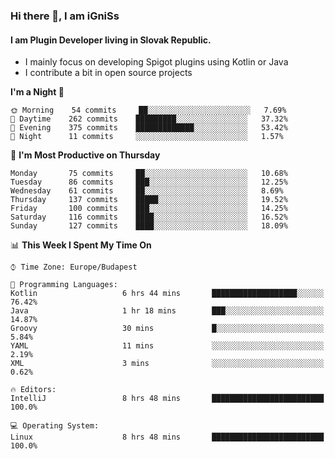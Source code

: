 ### Hi there 👋, I am iGniSs

#### I am Plugin Developer living in Slovak Republic.
- I mainly focus on developing Spigot plugins using Kotlin or Java
- I contribute a bit in open source projects

<!--START_SECTION:waka-->
**I'm a Night 🦉** 

```text
🌞 Morning    54 commits     ██░░░░░░░░░░░░░░░░░░░░░░░   7.69% 
🌆 Daytime    262 commits    █████████░░░░░░░░░░░░░░░░   37.32% 
🌃 Evening    375 commits    █████████████░░░░░░░░░░░░   53.42% 
🌙 Night      11 commits     ░░░░░░░░░░░░░░░░░░░░░░░░░   1.57%

```
📅 **I'm Most Productive on Thursday** 

```text
Monday       75 commits     ██░░░░░░░░░░░░░░░░░░░░░░░   10.68% 
Tuesday      86 commits     ███░░░░░░░░░░░░░░░░░░░░░░   12.25% 
Wednesday    61 commits     ██░░░░░░░░░░░░░░░░░░░░░░░   8.69% 
Thursday     137 commits    █████░░░░░░░░░░░░░░░░░░░░   19.52% 
Friday       100 commits    ███░░░░░░░░░░░░░░░░░░░░░░   14.25% 
Saturday     116 commits    ████░░░░░░░░░░░░░░░░░░░░░   16.52% 
Sunday       127 commits    ████░░░░░░░░░░░░░░░░░░░░░   18.09%

```


📊 **This Week I Spent My Time On** 

```text
⌚︎ Time Zone: Europe/Budapest

💬 Programming Languages: 
Kotlin                   6 hrs 44 mins       ███████████████████░░░░░░   76.42% 
Java                     1 hr 18 mins        ███░░░░░░░░░░░░░░░░░░░░░░   14.87% 
Groovy                   30 mins             █░░░░░░░░░░░░░░░░░░░░░░░░   5.84% 
YAML                     11 mins             ░░░░░░░░░░░░░░░░░░░░░░░░░   2.19% 
XML                      3 mins              ░░░░░░░░░░░░░░░░░░░░░░░░░   0.62%

🔥 Editors: 
IntelliJ                 8 hrs 48 mins       █████████████████████████   100.0%

💻 Operating System: 
Linux                    8 hrs 48 mins       █████████████████████████   100.0%

```


<!--END_SECTION:waka-->